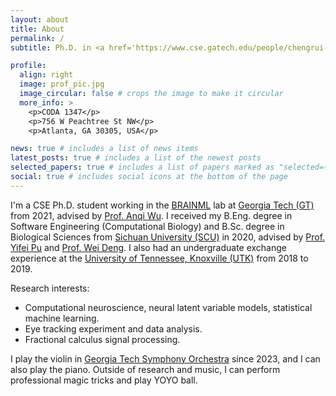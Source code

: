 ```yaml
---
layout: about
title: About
permalink: /
subtitle: Ph.D. in <a href='https://www.cse.gatech.edu/people/chengrui-li'>CSE @ Georgia Tech</a> cnlichengrui@gatech.edu

profile:
  align: right
  image: prof_pic.jpg
  image_circular: false # crops the image to make it circular
  more_info: >
    <p>CODA 1347</p>
    <p>756 W Peachtree St NW</p>
    <p>Atlanta, GA 30305, USA</p>

news: true # includes a list of news items
latest_posts: true # includes a list of the newest posts
selected_papers: true # includes a list of papers marked as "selected={true}"
social: true # includes social icons at the bottom of the page
---
```


I'm a CSE Ph.D. student working in the [BRAINML](https://sites.google.com/view/brainml/home) lab at [Georgia Tech (GT)](https://cse.gatech.edu/) from 2021, advised by [Prof. Anqi Wu](https://sites.google.com/site/anqiwuresearch/home). I received my B.Eng. degree in Software Engineering (Computational Biology) and B.Sc. degree in Biological Sciences from [Sichuan University (SCU)](https://en.scu.edu.cn/) in 2020, advised by [Prof. Yifei Pu](https://cs.scu.edu.cn/info/1288/13622.htm) and [Prof. Wei Deng](https://www.hz7hospital.com/bssds/show/id/78.html). I also had an undergraduate exchange experience at the [University of Tennessee, Knoxville (UTK)](https://www.utk.edu) from 2018 to 2019.

Research interests:
* Computational neuroscience, neural latent variable models, statistical machine learning.
* Eye tracking experiment and data analysis.
* Fractional calculus signal processing.

I play the violin in [Georgia Tech Symphony Orchestra](https://music.gatech.edu/orchestras) since 2023, and I can also play the piano. Outside of research and music, I can perform professional magic tricks and play YOYO ball.

<!-- Put your address / P.O. box / other info right below your picture. You can also disable any of these elements by editing `profile` property of the YAML header of your `_pages/about.md`. Edit `_bibliography/papers.bib` and Jekyll will render your [publications page](/al-folio/publications/) automatically.

Link to your social media connections, too. This theme is set up to use [Font Awesome icons](https://fontawesome.com/) and [Academicons](https://jpswalsh.github.io/academicons/), like the ones below. Add your Facebook, Twitter, LinkedIn, Google Scholar, or just disable all of them. -->
